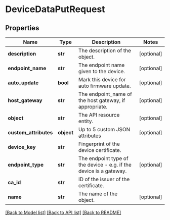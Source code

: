 # DeviceDataPutRequest

## Properties
Name | Type | Description | Notes
------------ | ------------- | ------------- | -------------
**description** | **str** | The description of the object. | [optional] 
**endpoint_name** | **str** | The endpoint name given to the device. | [optional] 
**auto_update** | **bool** | Mark this device for auto firmware update. | [optional] 
**host_gateway** | **str** | The endpoint_name of the host gateway, if appropriate. | [optional] 
**object** | **str** | The API resource entity. | [optional] 
**custom_attributes** | **object** | Up to 5 custom JSON attributes | [optional] 
**device_key** | **str** | Fingerprint of the device certificate. | 
**endpoint_type** | **str** | The endpoint type of the device - e.g. if the device is a gateway. | [optional] 
**ca_id** | **str** | ID of the issuer of the certificate. | 
**name** | **str** | The name of the object. | [optional] 

[[Back to Model list]](../README.md#documentation-for-models) [[Back to API list]](../README.md#documentation-for-api-endpoints) [[Back to README]](../README.md)


